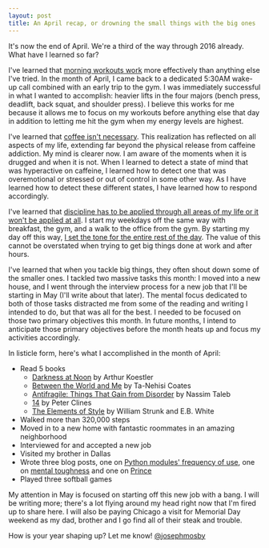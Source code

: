 ```yaml
---
layout: post
title: An April recap, or drowning the small things with the big ones
---
```


It's now the end of April. We're a third of the way through 2016 already. What have I learned so far?

I've learned that [morning workouts work](http://josephmosby.com/2016/01/29/a-january-recap-and-some-personal-experiments.html) more effectively than anything else I've tried. In the month of April, I came back to a dedicated 5:30AM wake-up call combined with an early trip to the gym. I was immediately successful in what I wanted to accomplish: heavier lifts in the four majors (bench press, deadlift, back squat, and shoulder press). I believe this works for me because it allows me to focus on my workouts before anything else that day in addition to letting me hit the gym when my energy levels are highest.

I've learned that [coffee isn't necessary](http://josephmosby.com/2016/02/29/a-february-recap-or-what-life-is-like-without-coffee.html). This realization has reflected on all aspects of my life, extending far beyond the physical release from caffeine addiction. My mind is clearer now. I am aware of the moments when it is drugged and when it is not. When I learned to detect a state of mind that was hyperactive on caffeine, I learned how to detect one that was overemotional or stressed or out of control in some other way. As I have learned how to detect these different states, I have learned how to respond accordingly.

I've learned that [discipline has to be applied through all areas of my life or it won't be applied at all](http://josephmosby.com/2016/03/31/a-march-recap-or-an-experiment-in-moderating-moderation.html). I start my weekdays off the same way with breakfast, the gym, and a walk to the office from the gym. By starting my day off this way, [I set the tone for the entire rest of the day](http://fourhourworkweek.com/2015/09/25/jocko-willink/). The value of this cannot be overstated when trying to get big things done at work and after hours.

I've learned that when you tackle big things, they often shout down some of the smaller ones. I tackled two massive tasks this month: I moved into a new house, and I went through the interview process for a new job that I'll be starting in May (I'll write about that later). The mental focus dedicated to both of those tasks distracted me from some of the reading and writing I intended to do, but that was all for the best. I needed to be focused on those two primary objectives this month. In future months, I intend to anticipate those primary objectives before the month heats up and focus my activities accordingly. 

In listicle form, here's what I accomplished in the month of April: 

* Read 5 books
	* [Darkness at Noon](http://amzn.to/1UfRni0) by Arthur Koestler
	* [Between the World and Me](http://amzn.to/26sEru1) by Ta-Nehisi Coates
	* [Antifragile: Things That Gain from Disorder](http://amzn.to/1VB0sDw) by Nassim Taleb
	* [14](http://amzn.to/234F097) by Peter Clines
	* [The Elements of Style](http://amzn.to/26sEoP4) by William Strunk and E.B. White
* Walked more than 320,000 steps
* Moved in to a new home with fantastic roommates in an amazing neighborhood
* Interviewed for and accepted a new job
* Visited my brother in Dallas
* Wrote three blog posts, one on [Python modules' frequency of use](http://josephmosby.com/2016/04/06/python-modules-ranked-on-usage.html), one on [mental toughness](http://josephmosby.com/2016/04/07/how-to-develop-mental-toughness.html) and one on [Prince](http://josephmosby.com/2016/04/21/prince.html)
* Played three softball games

My attention in May is focused on starting off this new job with a bang. I will be writing more; there's a lot flying around my head right now that I'm fired up to share here. I will also be paying Chicago a visit for Memorial Day weekend as my dad, brother and I go find all of their steak and trouble.

How is your year shaping up? Let me know! [@josephmosby](https://twitter.com/josephmosby)